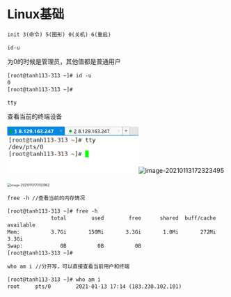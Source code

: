 # Linux基础

```
init 3(命令) 5(图形) 0(关机) 6(重启)
```



```
id-u
```

为0的时候是管理员，其他值都是普通用户

~~~
[root@tanh113-313 ~]# id -u
0
[root@tanh113-313 ~]# 
~~~

```
tty
```

查看当前的终端设备

<img src="linux基础.assets/image-20210113172256761.png" alt="image-20210113172256761" style="zoom:50%;" />![image-20210113172323495](linux基础.assets/image-20210113172323495.png)

<img src="linux基础.assets/image-20210113173103962.png" alt="image-20210113173103962" style="zoom:50%;" />

```
free -h //查看当前的内存情况
```

```
[root@tanh113-313 ~]# free -h
              total        used        free      shared  buff/cache   available
Mem:          3.7Gi       150Mi       3.3Gi       1.0Mi       272Mi       3.3Gi
Swap:            0B          0B          0B
[root@tanh113-313 ~]# 

```

```
who am i //分开写，可以直接查看当前用户和终端
```

~~~
[root@tanh113-313 ~]# who am i
root     pts/0        2021-01-13 17:14 (183.230.102.101)
~~~

